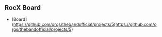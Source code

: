 ## RocX Board
* [Board] (https://github.com/orgs/thebandofficial/projects/5)https://github.com/orgs/thebandofficial/projects/5)
